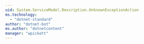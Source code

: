 ```yaml
---
uid: System.ServiceModel.Description.UnknownExceptionAction
ms.technology: 
  - "dotnet-standard"
author: "dotnet-bot"
ms.author: "dotnetcontent"
manager: "wpickett"
---
```

